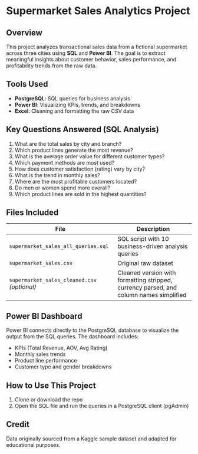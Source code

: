 # Supermarket Sales Analytics Project

## Overview

This project analyzes transactional sales data from a fictional supermarket across three cities using **SQL** and **Power BI**. The goal is to extract meaningful insights about customer behavior, sales performance, and profitability trends from the raw data.

## Tools Used

- **PostgreSQL**: SQL queries for business analysis
- **Power BI**: Visualizing KPIs, trends, and breakdowns
- **Excel**: Cleaning and formatting the raw CSV data

## Key Questions Answered (SQL Analysis)

1. What are the total sales by city and branch?
2. Which product lines generate the most revenue?
3. What is the average order value for different customer types?
4. Which payment methods are most used?
5. How does customer satisfaction (rating) vary by city?
6. What is the trend in monthly sales?
7. Where are the most profitable customers located?
8. Do men or women spend more overall?
9. Which product lines are sold in the highest quantities?

## Files Included

| File                                         | Description                                                                            |
| -------------------------------------------- | -------------------------------------------------------------------------------------- |
| `supermarket_sales_all_queries.sql`          | SQL script with 10 business-driven analysis queries                                    |
| `supermarket_sales.csv`                      | Original raw dataset                                                                   |
| `supermarket_sales_cleaned.csv` _(optional)_ | Cleaned version with formatting stripped, currency parsed, and column names simplified |

## Power BI Dashboard

Power BI connects directly to the PostgreSQL database to visualize the output from the SQL queries. The dashboard includes:

- KPIs (Total Revenue, AOV, Avg Rating)
- Monthly sales trends
- Product line performance
- Customer type and gender breakdowns

## How to Use This Project

1. Clone or download the repo
2. Open the SQL file and run the queries in a PostgreSQL client (pgAdmin)

## Credit

Data originally sourced from a Kaggle sample dataset and adapted for educational purposes.
